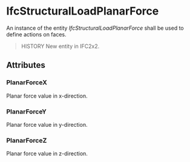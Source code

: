 # IfcStructuralLoadPlanarForce

An instance of the entity _IfcStructuralLoadPlanarForce_ shall be used to define actions on faces.

> HISTORY  New entity in IFC2x2.

## Attributes

### PlanarForceX
Planar force value in x-direction.

### PlanarForceY
Planar force value in y-direction.

### PlanarForceZ
Planar force value in z-direction.
